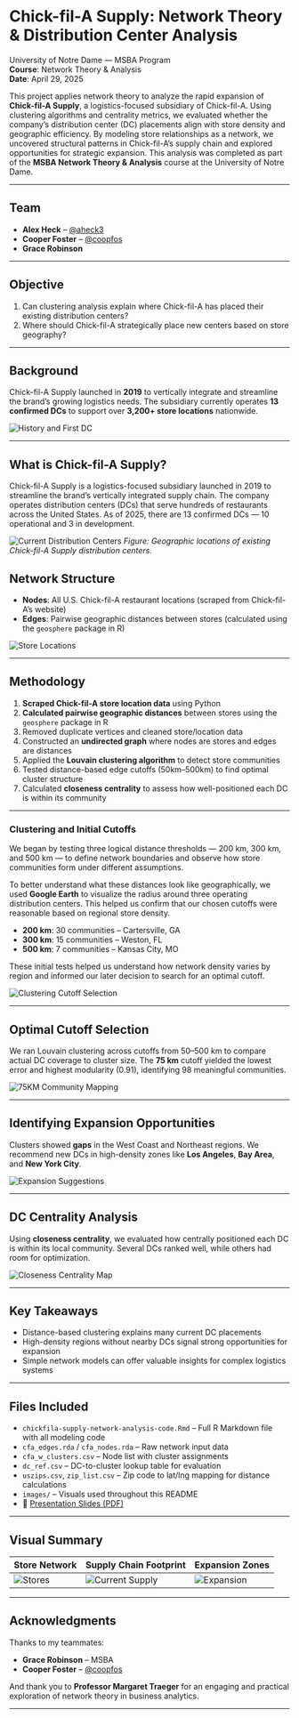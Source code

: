 # Chick-fil-A Supply: Network Theory & Distribution Center Analysis  
University of Notre Dame — MSBA Program  
**Course**: Network Theory & Analysis  
**Date**: April 29, 2025  

This project applies network theory to analyze the rapid expansion of **Chick-fil-A Supply**, a logistics-focused subsidiary of Chick-fil-A. Using clustering algorithms and centrality metrics, we evaluated whether the company’s distribution center (DC) placements align with store density and geographic efficiency. By modeling store relationships as a network, we uncovered structural patterns in Chick-fil-A’s supply chain and explored opportunities for strategic expansion. This analysis was completed as part of the **MSBA Network Theory & Analysis** course at the University of Notre Dame.

---

## Team

- **Alex Heck** – [@aheck3](https://github.com/aheck3)  
- **Cooper Foster** – [@coopfos](https://github.com/coopfos)  
- **Grace Robinson**

---

## Objective

1. Can clustering analysis explain where Chick-fil-A has placed their existing distribution centers?  
2. Where should Chick-fil-A strategically place new centers based on store geography?  

---

## Background

Chick-fil-A Supply launched in **2019** to vertically integrate and streamline the brand’s growing logistics needs. The subsidiary currently operates **13 confirmed DCs** to support over **3,200+ store locations** nationwide.

![History and First DC](images/cfa-atlanta-history.jpg)

---

## What is Chick-fil-A Supply?

Chick-fil-A Supply is a logistics-focused subsidiary launched in 2019 to streamline the brand’s vertically integrated supply chain. The company operates distribution centers (DCs) that serve hundreds of restaurants across the United States. As of 2025, there are 13 confirmed DCs — 10 operational and 3 in development.

![Current Distribution Centers](images/cfa-current-supply.jpg)
*Figure: Geographic locations of existing Chick-fil-A Supply distribution centers.*


## Network Structure

- **Nodes**: All U.S. Chick-fil-A restaurant locations (scraped from Chick-fil-A’s website)  
- **Edges**: Pairwise geographic distances between stores (calculated using the `geosphere` package in R)

![Store Locations](images/cfa-resturant-locations.jpg)

---

## Methodology

1. **Scraped Chick-fil-A store location data** using Python
2. **Calculated pairwise geographic distances** between stores using the `geosphere` package in R  
3. Removed duplicate vertices and cleaned store/location data  
4. Constructed an **undirected graph** where nodes are stores and edges are distances  
5. Applied the **Louvain clustering algorithm** to detect store communities  
6. Tested distance-based edge cutoffs (50km–500km) to find optimal cluster structure  
7. Calculated **closeness centrality** to assess how well-positioned each DC is within its community

---

### Clustering and Initial Cutoffs

We began by testing three logical distance thresholds — 200 km, 300 km, and 500 km — to define network boundaries and observe how store communities form under different assumptions.

To better understand what these distances look like geographically, we used **Google Earth** to visualize the radius around three operating distribution centers. This helped us confirm that our chosen cutoffs were reasonable based on regional store density.

- **200 km**: 30 communities – Cartersville, GA  
- **300 km**: 15 communities – Weston, FL  
- **500 km**: 7 communities – Kansas City, MO  

These initial tests helped us understand how network density varies by region and informed our later decision to search for an optimal cutoff.

![Clustering Cutoff Selection](images/clustering-cutoff-selection.jpg)

---

## Optimal Cutoff Selection

We ran Louvain clustering across cutoffs from 50–500 km to compare actual DC coverage to cluster size. The **75 km** cutoff yielded the lowest error and highest modularity (0.91), identifying 98 meaningful communities.

![75KM Community Mapping](images/cfa-75km-community-cluster.jpg)

---

## Identifying Expansion Opportunities

Clusters showed **gaps** in the West Coast and Northeast regions. We recommend new DCs in high-density zones like **Los Angeles**, **Bay Area**, and **New York City**.

![Expansion Suggestions](images/cfa-expansion-areas.jpg)

---

## DC Centrality Analysis

Using **closeness centrality**, we evaluated how centrally positioned each DC is within its local community. Several DCs ranked well, while others had room for optimization.

![Closeness Centrality Map](images/cfa-75km-closeness-centrality.jpg)

---

## Key Takeaways

- Distance-based clustering explains many current DC placements  
- High-density regions without nearby DCs signal strong opportunities for expansion  
- Simple network models can offer valuable insights for complex logistics systems  

---

## Files Included

- `chickfila-supply-network-analysis-code.Rmd` – Full R Markdown file with all modeling code  
- `cfa_edges.rda` / `cfa_nodes.rda` – Raw network input data  
- `cfa_w_clusters.csv` – Node list with cluster assignments  
- `dc_ref.csv` – DC-to-cluster lookup table for evaluation  
- `uszips.csv`, `zip_list.csv` – Zip code to lat/lng mapping for distance calculations  
- `images/` – Visuals used throughout this README  
- 📄 [Presentation Slides (PDF)](chickfila-supply-presentation.pdf)

---

## Visual Summary

| Store Network | Supply Chain Footprint | Expansion Zones |
|---------------|------------------------|-----------------|
| ![Stores](images/cfa-resturant-locations.jpg) | ![Current Supply](images/cfa-current-supply.jpg) | ![Expansion](images/cfa-expansion-areas.jpg) |

---

## Acknowledgments

Thanks to my teammates:  
- **Grace Robinson** – MSBA  
- **Cooper Foster** – [@coopfos](https://github.com/coopfos)

And thank you to **Professor Margaret Traeger** for an engaging and practical exploration of network theory in business analytics.

---
